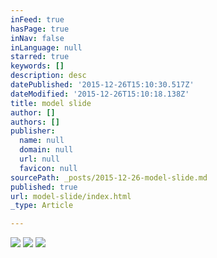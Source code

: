 ```yaml
---
inFeed: true
hasPage: true
inNav: false
inLanguage: null
starred: true
keywords: []
description: desc
datePublished: '2015-12-26T15:10:30.517Z'
dateModified: '2015-12-26T15:10:18.138Z'
title: model slide
author: []
authors: []
publisher:
  name: null
  domain: null
  url: null
  favicon: null
sourcePath: _posts/2015-12-26-model-slide.md
published: true
url: model-slide/index.html
_type: Article

---
```

![](https://the-grid-user-content.s3-us-west-2.amazonaws.com/e9166efe-9d50-464d-a06a-156b264d296b.jpg)
![](https://the-grid-user-content.s3-us-west-2.amazonaws.com/2e4db78b-1fc4-4e86-a3f9-6f9398279065.jpg)
![](https://the-grid-user-content.s3-us-west-2.amazonaws.com/6c20ce11-4752-48d4-a669-1f6c152ccb56.jpg)